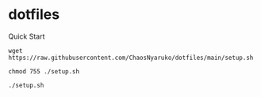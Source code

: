 # dotfiles
Quick Start

`wget https://raw.githubusercontent.com/ChaosNyaruko/dotfiles/main/setup.sh`

`chmod 755 ./setup.sh`

`./setup.sh`
